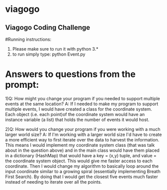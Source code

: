 # viagogo
Viagogo Coding Challenge
------------------------------------------
#Running instructions:
1) Please make sure to run it with python 3.*
2) to run simply type: python Event.py

# Answers to questions from the prompt:
1)Q: How might you change your program if you needed to support multiple events at the
same location?
A: If I needed to make my program to support multiple events, I would have created a class for the coordinate system. Each object (i.e. each point)of the coordinate system would have an instance variable (a list) that holds the number of events it would host.

2)Q: How would you change your program if you were working with a much larger world
size?
A: If I'm working with a larger world size I'd have to create a more efficient way to first iterate over the data to harvest the information. This means I would implement my coordinate system class (that was talk about in the question above) and in the main class would have them placed in a dictionary (HashMap) that would have a key = (x,y) tuple, and value = the coordinate system object. This would give me faster access to each coordinate. Then I would change my algorithm to basically loop around the input coordinate similar to a growing spiral (essentially implementing Breath First Search). By doing that I would get the closest five events much faster instead of needing to iterate over all the points. 
